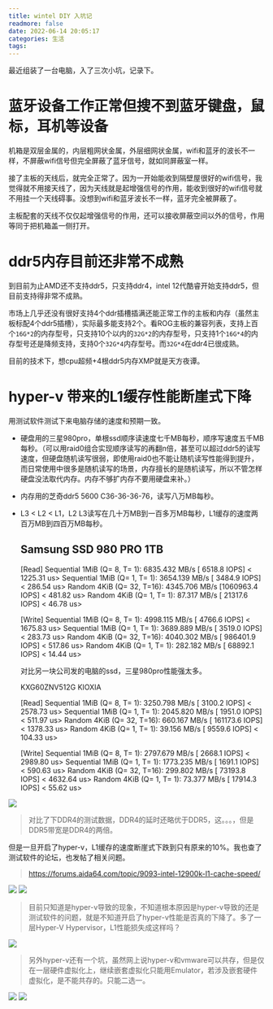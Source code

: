 ```yaml
---
title: wintel DIY 入坑记
readmore: false
date: 2022-06-14 20:05:17
categories: 生活
tags:
---
```


最近组装了一台电脑，入了三次小坑，记录下。

# 蓝牙设备工作正常但搜不到蓝牙键盘，鼠标，耳机等设备
机箱是双层金属的，内层粗网状金属，外层细网状金属，wifi和蓝牙的波长不一样，不屏蔽wifi信号但完全屏蔽了蓝牙信号，就如同屏蔽室一样。

接了主板的天线后，就完全正常了。因为一开始能收到隔壁屋很好的wifi信号，我觉得就不用接天线了，因为天线就是起增强信号的作用，能收到很好的wifi信号就不用挂一个天线碍事。没想到wifi和蓝牙波长不一样，蓝牙完全被屏蔽了。

主板配套的天线不仅仅起增强信号的作用，还可以接收屏蔽空间以外的信号，作用等同于把机箱盖一侧打开。

# ddr5内存目前还非常不成熟

到目前为止AMD还不支持ddr5，只支持ddr4，intel 12代酷睿开始支持ddr5，但目前支持得非常不成熟。

市场上几乎还没有很好支持4个ddr插槽插满还能正常工作的主板和内存（虽然主板标配4个ddr5插槽），实际最多能支持2个。看ROG主板的兼容列表，支持上百个`16G*2`的内存型号，只支持10个以内的`32G*2`的内存型号，只支持1个`16G*4`的内存型号还是降频支持，支持0个`32G*4`内存型号。而`32G*4`在ddr4已很成熟。

目前的技术下，想cpu超频+4根ddr5内存XMP就是天方夜谭。

# hyper-v 带来的L1缓存性能断崖式下降
用测试软件测试下来电脑存储的速度和预期一致。

* 硬盘用的三星980pro，单根ssd顺序读速度七千MB每秒，顺序写速度五千MB每秒。（可以用raid0组合实现顺序读写的再翻n倍，甚至可以超过ddr5的读写速度，但硬盘随机读写很弱，即使用raid0也不能让随机读写性能得到提升，而日常使用中很多是随机读写的场景，内存擅长的是随机读写，所以不管怎样硬盘没法取代内存。内存不够扩内存不要用硬盘来补。）
* 内存用的芝奇ddr5 5600 C36-36-36-76，读写八万MB每秒。
* L3 < L2 < L1，L2 L3读写在几十万MB到一百多万MB每秒，L1缓存的速度两百万MB到四百万MB每秒。

    ##    Samsung SSD 980 PRO 1TB

    [Read]
    Sequential 1MiB (Q=  8, T= 1):  6835.432 MB/s [   6518.8 IOPS] <  1225.31 us>
    Sequential 1MiB (Q=  1, T= 1):  3654.139 MB/s [   3484.9 IOPS] <   286.54 us>
    Random 4KiB (Q= 32, T=16):  4345.706 MB/s [1060963.4 IOPS] <   481.82 us>
    Random 4KiB (Q=  1, T= 1):    87.317 MB/s [  21317.6 IOPS] <    46.78 us>
    
    [Write]
    Sequential 1MiB (Q=  8, T= 1):  4998.115 MB/s [   4766.6 IOPS] <  1675.83 us>
    Sequential 1MiB (Q=  1, T= 1):  3689.889 MB/s [   3519.0 IOPS] <   283.73 us>
    Random 4KiB (Q= 32, T=16):  4040.302 MB/s [ 986401.9 IOPS] <   517.86 us>
    Random 4KiB (Q=  1, T= 1):   282.182 MB/s [  68892.1 IOPS] <    14.44 us>
    
    对比另一块公司发的电脑的ssd，三星980pro性能强太多。
    
    KXG60ZNV512G KIOXIA

    [Read]
    Sequential 1MiB (Q=  8, T= 1):  3250.798 MB/s [   3100.2 IOPS] <  2578.73 us>
    Sequential 1MiB (Q=  1, T= 1):  2045.820 MB/s [   1951.0 IOPS] <   511.97 us>
    Random 4KiB (Q= 32, T=16):   660.167 MB/s [ 161173.6 IOPS] <  1378.33 us>
    Random 4KiB (Q=  1, T= 1):    39.156 MB/s [   9559.6 IOPS] <   104.33 us>
    
    [Write]
    Sequential 1MiB (Q=  8, T= 1):  2797.679 MB/s [   2668.1 IOPS] <  2989.80 us>
    Sequential 1MiB (Q=  1, T= 1):  1773.235 MB/s [   1691.1 IOPS] <   590.63 us>
    Random 4KiB (Q= 32, T=16):   299.802 MB/s [  73193.8 IOPS] <  4632.64 us>
    Random 4KiB (Q=  1, T= 1):    73.377 MB/s [  17914.3 IOPS] <    55.62 us>

![](/images/wintel-entrap_images/86dd733d.png)

> 对比了下DDR4的测试数据，DDR4的延时还略优于DDR5，这。。。，但是DDR5带宽是DDR4的两倍。

但是一旦开启了hyper-v，L1缓存的速度断崖式下跌到只有原来的10%。我也查了测试软件的论坛，也发帖了相关问题。

> https://forums.aida64.com/topic/9093-intel-12900k-l1-cache-speed/

![](/images/wintel-entrap_images/55c71134.png)
![](/images/wintel-entrap_images/992792ac.png)

> 目前只知道是hyper-v导致的现象，不知道根本原因是hyper-v导致的还是测试软件的问题，就是不知道开启了hyper-v性能是否真的下降了。多了一层Hyper-V Hypervisor，L1性能损失成这样吗？

![](/images/wintel-entrap_images/da244eba.png)

> 另外hyper-v还有一个坑，虽然网上说hyper-v和vmware可以共存，但是仅在一层硬件虚拟化上，继续嵌套虚拟化只能用Emulator，若涉及嵌套硬件虚拟化，是不能共存的。只能二选一。
 
![](/images/wintel-entrap_images/4595cde7.png)
![](/images/wintel-entrap_images/d3c24655.png)

